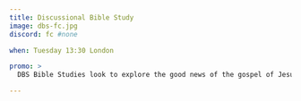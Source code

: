 ```yaml
---
title: Discussional Bible Study
image: dbs-fc.jpg
discord: fc #none

when: Tuesday 13:30 London

promo: >
  DBS Bible Studies look to explore the good news of the gospel of Jesus Christ. How it is that the cross of Jesus makes possible the forgiveness of sins and how in Jesus we hope eternal hope for the future. Designed for discussion but good for talk radio!

---
```


